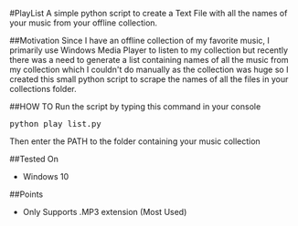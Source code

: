 #PlayList
A simple python script to create a Text File with all the names of your music from your offline collection.

##Motivation
Since I have an offline collection of my favorite music, I primarily use Windows Media Player to listen to my collection but recently there was a need to generate a list containing names of all the music from my collection which I couldn't do manually as the collection was huge so I created this small python script to scrape the names of all the files in your collections folder.

##HOW TO
Run the script by typing this command in your console

<pre>python play_list.py</pre>

Then enter the PATH to the folder containing your music collection

##Tested On
<ul>
	<li>Windows 10</li>
</ul>

##Points
<ul>
	<li>Only Supports .MP3 extension (Most Used)</li>
</ul>